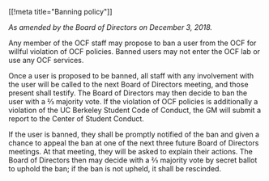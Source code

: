[[!meta title="Banning policy"]]

_As amended by the Board of Directors on December 3, 2018._

Any member of the OCF staff may propose to ban a user from the OCF for willful
violation of OCF policies. Banned users may not enter the OCF lab or use any
OCF services.

Once a user is proposed to be banned, all staff with any involvement with the
user will be called to the next Board of Directors meeting, and those present
shall testify. The Board of Directors may then decide to ban the user with a ⅔
majority vote. If the violation of OCF policies is additionally a violation of
the UC Berkeley Student Code of Conduct, the GM will submit a report to the
Center of Student Conduct.

If the user is banned, they shall be promptly notified of the ban and given a
chance to appeal the ban at one of the next three future Board of Directors 
meetings. At that meeting, they will be asked to explain their actions. The 
Board of Directors then may decide with a ⅔ majority vote by secret ballot to 
uphold the ban; if the ban is not upheld, it shall be rescinded.
